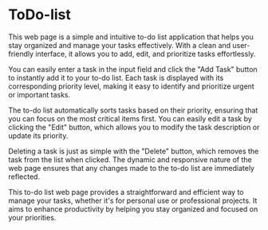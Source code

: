 # ToDo-list
This web page is a simple and intuitive to-do list application that helps you stay organized and manage your tasks effectively. With a clean and user-friendly interface, it allows you to add, edit, and prioritize tasks effortlessly.

You can easily enter a task in the input field and click the "Add Task" button to instantly add it to your to-do list. Each task is displayed with its corresponding priority level, making it easy to identify and prioritize urgent or important tasks.

The to-do list automatically sorts tasks based on their priority, ensuring that you can focus on the most critical items first. You can easily edit a task by clicking the "Edit" button, which allows you to modify the task description or update its priority.

Deleting a task is just as simple with the "Delete" button, which removes the task from the list when clicked. The dynamic and responsive nature of the web page ensures that any changes made to the to-do list are immediately reflected.

This to-do list web page provides a straightforward and efficient way to manage your tasks, whether it's for personal use or professional projects. It aims to enhance productivity by helping you stay organized and focused on your priorities.
